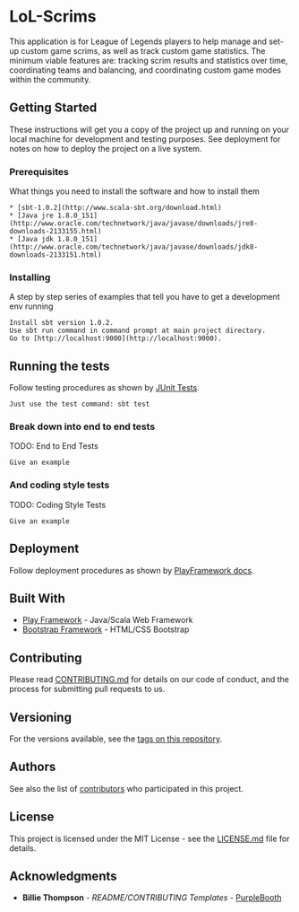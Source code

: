 # LoL-Scrims

This application is for League of Legends players to help manage and set-up custom game scrims, as well as track custom game statistics. The minimum viable features are: tracking scrim results and statistics over time, coordinating teams and balancing, and coordinating custom game modes within the community. 

## Getting Started

These instructions will get you a copy of the project up and running on your local machine for development and testing purposes. See deployment for notes on how to deploy the project on a live system.

### Prerequisites

What things you need to install the software and how to install them

```
* [sbt-1.0.2](http://www.scala-sbt.org/download.html)
* [Java jre 1.8.0_151](http://www.oracle.com/technetwork/java/javase/downloads/jre8-downloads-2133155.html)
* [Java jdk 1.8.0_151](http://www.oracle.com/technetwork/java/javase/downloads/jdk8-downloads-2133151.html)
```

### Installing

A step by step series of examples that tell you have to get a development env running

```
Install sbt version 1.0.2.
Use sbt run command in command prompt at main project directory.
Go to [http://localhost:9000](http://localhost:9000).
```

## Running the tests

Follow testing procedures as shown by [JUnit Tests](https://www.playframework.com/documentation/2.6.x/JavaTest).

```
Just use the test command: sbt test
```

### Break down into end to end tests

TODO: End to End Tests

```
Give an example
```

### And coding style tests

TODO: Coding Style Tests
```
Give an example
```

## Deployment

Follow deployment procedures as shown by [PlayFramework docs](https://www.playframework.com/documentation/2.6.x/Deploying).

## Built With

* [Play Framework](https://www.playframework.com/documentation/2.6.x/Home) - Java/Scala Web Framework
* [Bootstrap Framework](https://getbootstrap.com/docs/3.3/) - HTML/CSS Bootstrap


## Contributing

Please read [CONTRIBUTING.md](CONTRIBUTING.md) for details on our code of conduct, and the process for submitting pull requests to us.

## Versioning

For the versions available, see the [tags on this repository](https://github.com/kanglaive/LoL-Scrims/tags). 

## Authors

See also the list of [contributors](https://github.com/your/project/contributors) who participated in this project.

## License

This project is licensed under the MIT License - see the [LICENSE.md](LICENSE.md) file for details.

## Acknowledgments

* **Billie Thompson** - *README/CONTRIBUTING Templates* - [PurpleBooth](https://github.com/PurpleBooth)
